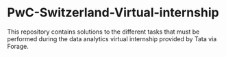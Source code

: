 # PwC-Switzerland-Virtual-internship
This repository contains solutions to the different tasks that must be performed during the data analytics virtual internship provided by Tata via Forage.
